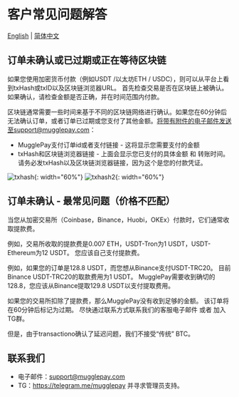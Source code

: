 # 客户常见问题解答

[English](/API/faq/CustomerFAQ.md) | [简体中文](/API/faq/常见问题.md)


## 订单未确认或已过期或正在等待区块链
如果您使用加密货币付款（例如USDT /以太坊ETH / USDC），则可以从平台上看到txHash或txID以及区块链浏览器URL。
首先检查交易是否在区块链上被确认。如果确认，请检查金额是否正确，并在时间范围内付款。

区块链通常需要一些时间来基于不同的区块链网络进行确认。如果您在60分钟后无法确认订单，或者订单已过期或您支付了其他金额。将带有附件的电子邮件发送至support@mugglepay.com：

* MugglePay支付订单id或者支付链接 - 这将显示您需要支付的金额
* txHash和区块链浏览器链接 - 上面会显示您已支付的具体金额 和 转账时间。请务必发txHash以及区块链浏览器链接，因为这个是您的付款凭证。

![txhash](https://user-images.githubusercontent.com/50819254/113534525-8bd51d00-9603-11eb-864e-977a2d2e0bca.jpg){: width="60%"}
![txhash2](https://user-images.githubusercontent.com/50819254/113534522-88da2c80-9603-11eb-8ed7-b4d2a6e2f6c6.jpg){: width="60%"}

## 订单未确认 - 最常见问题（价格不匹配）
当您从加密交易所（Coinbase，Binance，Huobi，OKEx）付款时，它们通常收取提款费。

例如，交易所收取的提款费是0.007 ETH，USDT-Tron为1 USDT，USDT-Ethereum为12 USDT。 您应该自己支付提款费。

例如，如果您的订单是128.8 USDT，而您想从Binance支付USDT-TRC20。 目前Binance USDT-TRC20的取款费用为1 USDT。 MugglePay需要收到确切的128.8，您应该从Binance提取129.8 USDT以支付提取费用。

如果您的交易所扣除了提款费，那么MugglePay没有收到足够的金额。 该订单将在60分钟后标记为过期。 尽快通过联系方式联系我们的客服电子邮件 或者 加入 TG群。














但是，由于transactiono确认了延迟问题，我们不接受“传统” BTC。

## 联系我们

* 电子邮件：support@mugglepay.com
* TG：https://telegram.me/mugglepay 并寻求管理员支持。
